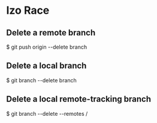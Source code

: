 # Izo Race

## Delete a remote branch
$ git push origin --delete branch

## Delete a local branch
$ git branch --delete branch

## Delete a local remote-tracking branch
$ git branch --delete --remotes <remote>/<branch>


